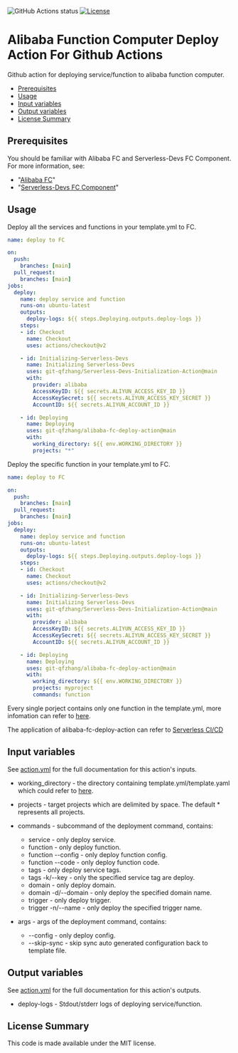 ![GitHub Actions status](https://github.com/git-qfzhang/alibaba-fc-deploy-action/workflows/Check/badge.svg)
[![License](https://img.shields.io/github/license/git-qfzhang/alibaba-fc-deploy-action.svg)](https://github.com/git-qfzhang/alibaba-fc-deploy-action/blob/master/LICENSE)

# Alibaba Function Computer Deploy Action For Github Actions

Github action for deploying service/function to alibaba function computer.

<!-- toc -->

- [Prerequisites](#prerequisites)
- [Usage](#usage)
- [Input variables](#input-variables)
- [Output variables](#output-variables)
- [License Summary](#license-summary)

<!-- tocstop -->

## Prerequisites

You should be familiar with Alibaba FC and Serverless-Devs FC Component. For more information, see:

* "[Alibaba FC](https://help.aliyun.com/document_detail/52895.html?spm=a2c4g.11186623.6.541.7678c030BEWawt)"
* "[Serverless-Devs FC Component](https://github.com/Serverless-Devs-Awesome/fc-alibaba-component/)"

## Usage

Deploy all the services and functions in your template.yml to FC.

```yaml
name: deploy to FC

on:
  push:
    branches: [main]
  pull_request:
    branches: [main]
jobs:
  deploy:
    name: deploy service and function
    runs-on: ubuntu-latest
    outputs:
      deploy-logs: ${{ steps.Deploying.outputs.deploy-logs }}
    steps:
    - id: Checkout
      name: Checkout
      uses: actions/checkout@v2

    - id: Initializing-Serverless-Devs
      name: Initializing Serverless-Devs
      uses: git-qfzhang/Serverless-Devs-Initialization-Action@main
      with:
        provider: alibaba
        AccessKeyID: ${{ secrets.ALIYUN_ACCESS_KEY_ID }}
        AccessKeySecret: ${{ secrets.ALIYUN_ACCESS_KEY_SECRET }}
        AccountID: ${{ secrets.ALIYUN_ACCOUNT_ID }}

    - id: Deploying
      name: Deploying
      uses: git-qfzhang/alibaba-fc-deploy-action@main
      with:
        working_directory: ${{ env.WORKING_DIRECTORY }}
        projects: "*"
```

Deploy the specific function in your template.yml to FC.

```yaml
name: deploy to FC

on:
  push:
    branches: [main]
  pull_request:
    branches: [main]
jobs:
  deploy:
    name: deploy service and function
    runs-on: ubuntu-latest
    outputs:
      deploy-logs: ${{ steps.Deploying.outputs.deploy-logs }}
    steps:
    - id: Checkout
      name: Checkout
      uses: actions/checkout@v2

    - id: Initializing-Serverless-Devs
      name: Initializing Serverless-Devs
      uses: git-qfzhang/Serverless-Devs-Initialization-Action@main
      with:
        provider: alibaba
        AccessKeyID: ${{ secrets.ALIYUN_ACCESS_KEY_ID }}
        AccessKeySecret: ${{ secrets.ALIYUN_ACCESS_KEY_SECRET }}
        AccountID: ${{ secrets.ALIYUN_ACCOUNT_ID }}

    - id: Deploying
      name: Deploying
      uses: git-qfzhang/alibaba-fc-deploy-action@main
      with:
        working_directory: ${{ env.WORKING_DIRECTORY }}
        projects: myproject
        commands: function
```

Every single porject contains only one function in the template.yml, more infomation can refer to [here](https://github.com/Serverless-Devs-Awesome/fc-alibaba-component).

The application of alibaba-fc-deploy-action can refer to [Serverless CI/CD](https://github.com/git-qfzhang/Serverless-CI-CD/tree/dev/src)

## Input variables

See [action.yml](action.yml) for the full documentation for this action's inputs.

* working_directory - the directory containing template.yml/template.yaml which could refer to [here](https://github.com/Serverless-Devs-Awesome/fc-alibaba-component/).

* projects - target projects which are delimited by space. The default * represents all projects.

* commands - subcommand of the deployment command, contains:

    * service - only deploy service.
    * function - only deploy function.
    * function --config - only deploy function config.
    * function --code - only deploy function code.
    * tags - only deploy service tags.
    * tags -k/--key <name> - only the specified service tag are deploy.
    * domain - only deploy domain.
    * domain -d/--domain <name> - only deploy the specified domain name.
    * trigger - only deploy trigger.
    * trigger -n/--name <name> - only deploy the specified trigger name.

* args - args of the deployment command, contains:

    * --config - only deploy config.
    * --skip-sync - skip sync auto generated configuration back to template file.

## Output variables

See [action.yml](action.yml) for the full documentation for this action's outputs.

* deploy-logs - Stdout/stderr logs of deploying service/function.

## License Summary

This code is made available under the MIT license.